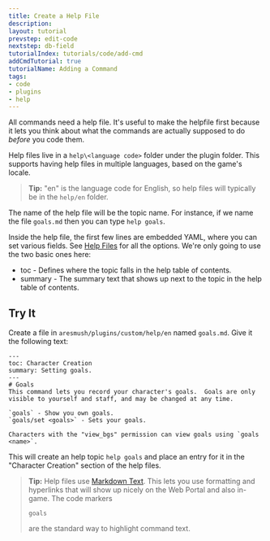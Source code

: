 ```yaml
---
title: Create a Help File
description:
layout: tutorial
prevstep: edit-code
nextstep: db-field
tutorialIndex: tutorials/code/add-cmd
addCmdTutorial: true
tutorialName: Adding a Command
tags: 
- code
- plugins
- help
---
```


All commands need a help file.  It's useful to make the helpfile first because it lets you think about what the commands are actually supposed to do _before_ you code them.

Help files live in a `help\<language code>` folder under the plugin folder.  This supports having help files in multiple languages, based on the game's locale.

> <i class="fa fa-info-circle"></i> **Tip:** "en" is the language code for English, so help files will typically be in the `help/en` folder.

The name of the help file will be the topic name.  For instance, if we name the file `goals.md` then you can type `help goals`.

Inside the help file, the first few lines are embedded YAML, where you can set various fields.  See [Help Files](/tutorials/code/help) for all the options.  We're only going to use the two basic ones here:

* toc - Defines where the topic falls in the help table of contents.
* summary - The summary text that shows up next to the topic in the help table of contents.

## Try It

Create a file in `aresmush/plugins/custom/help/en` named `goals.md`.  Give it the following text:

    ---
    toc: Character Creation
    summary: Setting goals.
    ---
    # Goals
    This command lets you record your character's goals.  Goals are only visible to yourself and staff, and may be changed at any time.
    
    `goals` - Show you own goals.
    `goals/set <goals>` - Sets your goals.
    
    Characters with the "view_bgs" permission can view goals using `goals <name>`.


This will create an help topic `help goals` and place an entry for it in the "Character Creation" section of the help files.

> <i class="fa fa-info-circle"></i> **Tip:** Help files use [Markdown Text](https://daringfireball.net/projects/markdown/syntax).  This lets you use formatting and hyperlinks that will show up nicely on the Web Portal and also in-game.  The code markers <pre>`goals`</pre> are the standard way to highlight command text.
